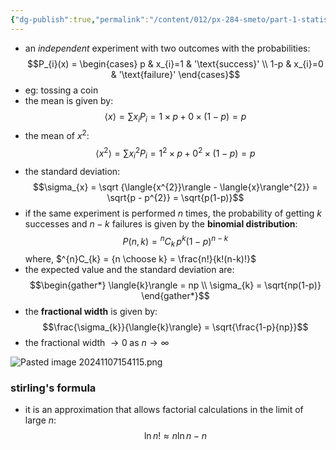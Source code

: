 ```yaml
---
{"dg-publish":true,"permalink":"/content/012/px-284-smeto/part-1-statistical-mechanics/a-probability/px-284-a3-the-bernoulli-trial/","noteIcon":"1","created":"2025-08-27T13:14:15.537+01:00","updated":"2024-11-26T13:01:17.000+00:00"}
---
```


- an *independent* experiment with two outcomes with the probabilities: 
$$P_{i}(x) = \begin{cases} p & x_{i}=1 & '\text{success}' \\ 1-p & x_{i}=0 & '\text{failure}' \end{cases}$$
- eg: tossing a coin
- the mean is given by: 
$$\langle{x}\rangle = \sum\limits x_{i}P_{i} = 1\times p + 0 \times (1-p) = p$$
 - the mean of $x^{2}:$ 
 $$\langle{x^{2}}\rangle = \sum\limits x_{i}^{2} P_{i} = 1^{2}\times p + 0^{2}\times(1-p)=  p$$
- the standard deviation: 
$$\sigma_{x} = \sqrt {\langle{x^{2}}\rangle - \langle{x}\rangle^{2}} = \sqrt{p - p^{2}} = \sqrt{p(1-p)}$$
- if the same experiment is performed $n$ times, the probability of getting $k$ successes and $n-k$ failures is given by the **binomial distribution**: 
$$P(n,k) =  {}^{n}C_{k} \,p^{k}(1-p)^{n-k}$$
	where, $^{n}C_{k} = {n \choose k} =  \frac{n!}{k!(n-k)!}$ 
- the expected value and the standard deviation are: 
$$\begin{gather*}
	\langle{k}\rangle = np \\
	\sigma_{k} = \sqrt{np(1-p)}
\end{gather*}$$
- the **fractional width** is given by: 
$$\frac{\sigma_{k}}{\langle{k}\rangle} = \sqrt{\frac{1-p}{np}}$$
- the fractional width $\to 0 \;\text{as } n\to\infty$

![Pasted image 20241107154115.png](/img/user/pics/Pasted%20image%2020241107154115.png)
### stirling's formula
- it is an approximation that allows factorial calculations in the limit of large ${} n:$
$$\ln n! \approx n\ln n - n$$
